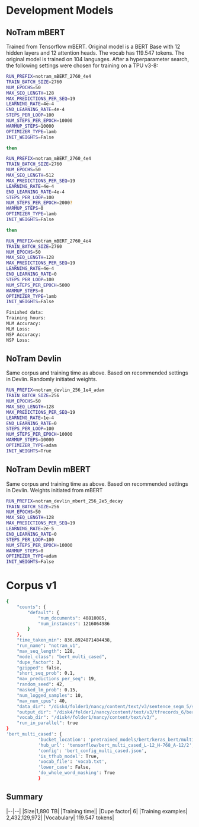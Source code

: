 # Development Models

## NoTram mBERT
Trained from Tensorflow mBERT. Original model is a BERT Base with 12 hidden layers and 12 attention heads. The vocab has 119.547 tokens. The original model is trained on 104 languages. After a hyperparameter search, the following settings were chosen for training on a TPU v3-8:

```bash
RUN_PREFIX=notram_mBERT_2760_4e4 
TRAIN_BATCH_SIZE=2760
NUM_EPOCHS=50
MAX_SEQ_LENGTH=128
MAX_PREDICTIONS_PER_SEQ=19
LEARNING_RATE=4e-4
END_LEARNING_RATE=4e-4
STEPS_PER_LOOP=100
NUM_STEPS_PER_EPOCH=10000
WARMUP_STEPS=10000
OPTIMIZER_TYPE=lamb
INIT_WEIGHTS=False

then

RUN_PREFIX=notram_mBERT_2760_4e4 
TRAIN_BATCH_SIZE=2760
NUM_EPOCHS=50
MAX_SEQ_LENGTH=512
MAX_PREDICTIONS_PER_SEQ=19
LEARNING_RATE=4e-4
END_LEARNING_RATE=4e-4
STEPS_PER_LOOP=100
NUM_STEPS_PER_EPOCH=2000?
WARMUP_STEPS=0
OPTIMIZER_TYPE=lamb
INIT_WEIGHTS=False

then

RUN_PREFIX=notram_mBERT_2760_4e4 
TRAIN_BATCH_SIZE=2760
NUM_EPOCHS=50
MAX_SEQ_LENGTH=128
MAX_PREDICTIONS_PER_SEQ=19
LEARNING_RATE=4e-4
END_LEARNING_RATE=0
STEPS_PER_LOOP=100
NUM_STEPS_PER_EPOCH=5000
WARMUP_STEPS=0
OPTIMIZER_TYPE=lamb
INIT_WEIGHTS=False
```

```bash
Finished data:
Training hours:
MLM Accuracy:
MLM Loss:
NSP Accuracy:
NSP Loss:

```
## NoTram Devlin 
Same corpus and training time as above. Based on recommended settings in Devlin. Randomly initiated weights.

```bash
RUN_PREFIX=notram_devlin_256_1e4_adam 
TRAIN_BATCH_SIZE=256
NUM_EPOCHS=50
MAX_SEQ_LENGTH=128
MAX_PREDICTIONS_PER_SEQ=19
LEARNING_RATE=1e-4
END_LEARNING_RATE=0
STEPS_PER_LOOP=100
NUM_STEPS_PER_EPOCH=10000
WARMUP_STEPS=10000
OPTIMIZER_TYPE=adam
INIT_WEIGHTS=True
```

## NoTram Devlin mBERT
Same corpus and training time as above. Based on recommended settings in Devlin. Weights initiated from mBERT

```bash
RUN_PREFIX=notram_devlin_mbert_256_2e5_decay
TRAIN_BATCH_SIZE=256
NUM_EPOCHS=50
MAX_SEQ_LENGTH=128
MAX_PREDICTIONS_PER_SEQ=19
LEARNING_RATE=2e-5
END_LEARNING_RATE=0
STEPS_PER_LOOP=100
NUM_STEPS_PER_EPOCH=10000
WARMUP_STEPS=0
OPTIMIZER_TYPE=adam
INIT_WEIGHTS=False
```

# Corpus v1
```bash
{
    "counts": {
        "default": {
            "num_documents": 40810085,
            "num_instances": 1216064986
        }
    },
    "time_taken_min": 836.8924871484438,
    "run_name": "notram_v1",
    "max_seq_length": 128,
    "model_class": "bert_multi_cased",
    "dupe_factor": 3,
    "gzipped": false,
    "short_seq_prob": 0.1,
    "max_predictions_per_seq": 19,
    "random_seed": 42,
    "masked_lm_prob": 0.15,
    "num_logged_samples": 10,
    "max_num_cpus": 40,
    "data_dir": "/disk4/folder1/nancy/content/text/v3/sentence_segm_5/split100MB/",
    "output_dir": "/disk4/folder1/nancy/content/text/v3/tfrecords_6/bert_multi_seq128_dup3/",
    "vocab_dir": "/disk4/folder1/nancy/content/text/v3/",
    "run_in_parallel": true
}
'bert_multi_cased': {
            'bucket_location': 'pretrained_models/bert/keras_bert/multi_cased_L-12_H-768_A-12',
            'hub_url': 'tensorflow/bert_multi_cased_L-12_H-768_A-12/2',
            'config': 'bert_config_multi_cased.json',
            'is_tfhub_model': True,
            'vocab_file': 'vocab.txt',
            'lower_case': False,
            'do_whole_word_masking': True
            }

```
## Summary
|--|--|
|Size|1,890 TB|
|Training time||
|Dupe factor| 6|
|Training examples| 2,432,129,972|
|Vocabulary| 119.547 tokens|
